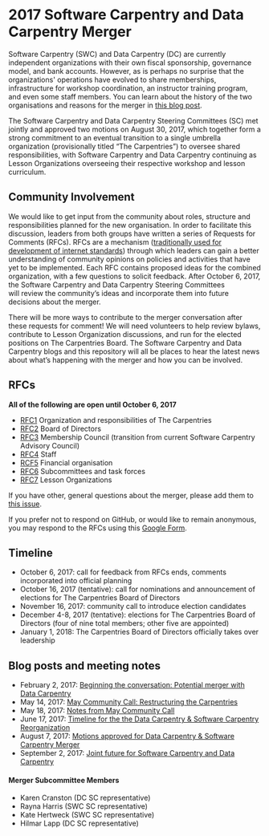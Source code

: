 # 2017 Software Carpentry and Data Carpentry Merger

Software Carpentry (SWC) and Data Carpentry (DC) are currently independent organizations 
with their own fiscal sponsorship, governance model, and bank 
accounts. However, as is perhaps no surprise that the organizations' operations have 
evolved to share memberships, infrastructure for workshop coordination, an instructor 
training program, and even some staff members. You can learn about the history of the two 
organisations and reasons for the merger in [this blog post](https://software-carpentry.org/blog/2017/09/merger.html).

The Software Carpentry and Data Carpentry Steering Committees (SC) met jointly and 
approved two motions on August 30, 2017, which together form a strong commitment to 
an eventual transition to a single umbrella organization (provisionally titled 
“The Carpentries”) to oversee shared responsibilities, with Software Carpentry and 
Data Carpentry continuing as Lesson Organizations overseeing their respective workshop 
and lesson curriculum.


## Community Involvement
We would like to get input from the community about roles, structure and responsibilities 
planned for the new organisation. In order to facilitate this discussion, leaders from 
both groups have written a series of Requests for Comments (RFCs). RFCs are a mechanism 
([traditionally used for development of internet standards](https://en.wikipedia.org/wiki/Request_for_Comments)) 
through which leaders can gain a better understanding of community opinions on policies 
and activities that have yet to be implemented. Each RFC contains proposed ideas for the 
combined organization, with a few questions to solicit feedback. After October 6, 2017, 
the Software Carpentry and Data Carpentry Steering Committees  
will review the community’s ideas and incorporate them into future decisions about the 
merger.  

There will be more ways to contribute to the merger conversation after these requests for 
comment!  We will need volunteers to help review bylaws, contribute to Lesson Organization 
discussions, and run for the elected positions on The Carpentries Board. The Software 
Carpentry and Data Carpentry blogs and this repository will all be places to hear the 
latest news about what’s happening with the merger and how you can be involved. 


## RFCs

**All of the following are open until October 6, 2017**
* [RFC1](RFCs/RFC1.md) Organization and responsibilities of The Carpentries 
* [RFC2](RFCs/RFC2.md) Board of Directors
* [RFC3](RFCs/RFC3.md) Membership Council (transition from current Software Carpentry Advisory Council)
* [RFC4](RFCs/RFC4.md) Staff
* [RCF5](RFCs/RFC5.md) Financial organisation
* [RFC6](RFCs/RFC6.md) Subcommittees and task forces
* [RFC7](RFCs/RFC7.md) Lesson Organizations

If you have other, general questions about the merger, please add them to [this issue](https://github.com/carpentries/2017Merger/issues/8).

If you prefer not to respond on GitHub, or would like to remain anonymous, you may respond to the 
RFCs using this [Google Form](https://docs.google.com/forms/d/1O2OzFhxcYGlUu_x3mBeQ-EVzJ1z0Q_-ZuArnmlxvdfs/viewform?edit_requested=true).

## Timeline
* October 6, 2017: call for feedback from RFCs ends, comments incorporated into official planning 
* October 16, 2017 (tentative): call for nominations and announcement of elections for The Carpentries 
Board of Directors
* November 16, 2017: community call to introduce election candidates
* December 4-8, 2017 (tentative): elections for The Carpentries Board of Directors (four of nine total 
members; other five are appointed)
* January 1, 2018: The Carpentries Board of Directors officially takes over leadership


## Blog posts and meeting notes
- February 2, 2017: [Beginning the conversation: Potential merger with Data Carpentry](https://software-carpentry.org/blog/2017/02/merger-discussion.html)
- May 14, 2017: [May Community Call: Restructuring the Carpentries](https://software-carpentry.org/blog/2017/05/may-community-call.html)
- May 18, 2017: [Notes from May Community Call](http://pad.software-carpentry.org/community-call-2017-05-18)
- June 17, 2017: [Timeline for the the Data Carpentry & Software Carpentry Reorganization](https://software-carpentry.org/blog/2017/06/merger.html)
- August 7, 2017: [Motions approved for Data Carpentry & Software Carpentry Merger](https://software-carpentry.org/blog/2017/08/mergermotions.html)
- September 2, 2017: [Joint future for Software Carpentry and Data Carpentry](https://software-carpentry.org/blog/2017/09/merger.html)


#### Merger Subcommittee Members
- Karen Cranston (DC SC representative)
- Rayna Harris (SWC SC representative)
- Kate Hertweck (SWC SC representative)
- Hilmar Lapp (DC SC representative)
